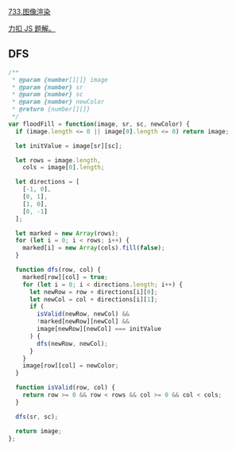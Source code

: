 [733.图像渲染](https://leetcode-cn.com/problems/flood-fill/submissions/)

[力扣 JS 题解。](https://github.com/GuYueJiaJie/blog/blob/master/%E7%AE%97%E6%B3%95%E4%B8%8E%E6%95%B0%E6%8D%AE%E7%BB%93%E6%9E%84/README.md)

## DFS

```javascript
/**
 * @param {number[][]} image
 * @param {number} sr
 * @param {number} sc
 * @param {number} newColor
 * @return {number[][]}
 */
var floodFill = function(image, sr, sc, newColor) {
  if (image.length <= 0 || image[0].length <= 0) return image;

  let initValue = image[sr][sc];

  let rows = image.length,
    cols = image[0].length;

  let directions = [
    [-1, 0],
    [0, 1],
    [1, 0],
    [0, -1]
  ];

  let marked = new Array(rows);
  for (let i = 0; i < rows; i++) {
    marked[i] = new Array(cols).fill(false);
  }

  function dfs(row, col) {
    marked[row][col] = true;
    for (let i = 0; i < directions.length; i++) {
      let newRow = row + directions[i][0];
      let newCol = col + directions[i][1];
      if (
        isValid(newRow, newCol) &&
        !marked[newRow][newCol] &&
        image[newRow][newCol] === initValue
      ) {
        dfs(newRow, newCol);
      }
    }
    image[row][col] = newColor;
  }

  function isValid(row, col) {
    return row >= 0 && row < rows && col >= 0 && col < cols;
  }

  dfs(sr, sc);

  return image;
};
```

